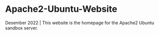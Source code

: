 # Apache2-Ubuntu-Website
Desember 2022 | This website is the homepage for the Apache2 Ubuntu sandbox server.
